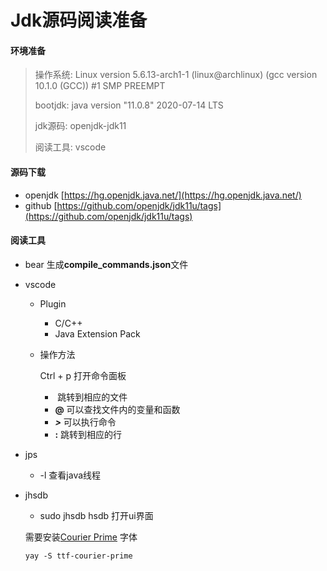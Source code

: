# Jdk源码阅读准备

#### 环境准备

> 操作系统:      Linux version 5.6.13-arch1-1 (linux@archlinux) (gcc version 10.1.0 (GCC)) #1 SMP PREEMPT
>
> bootjdk:        java version "11.0.8" 2020-07-14 LTS
>
> jdk源码:         openjdk-jdk11
>
> 阅读工具:       vscode

#### 源码下载

* openjdk [https://hg.openjdk.java.net/](https://hg.openjdk.java.net/)
* github  [https://github.com/openjdk/jdk11u/tags](https://github.com/openjdk/jdk11u/tags)

#### 阅读工具

* bear
  生成**compile_commands.json**文件

* vscode
  * Plugin
    * C/C++
    * Java Extension Pack

  * 操作方法

    Ctrl + p 打开命令面板

    * ​        跳转到相应的文件
    * **@**    可以查找文件内的变量和函数
    * ***>***      可以执行命令
    * **:**       跳转到相应的行

* jps  

  * -l 查看java线程

* jhsdb 

  * sudo jhsdb hsdb 打开ui界面

  需要安装[Courier Prime](https://quoteunquoteapps.com/courierprime/)  字体

  ```
  yay -S ttf-courier-prime
  ```

